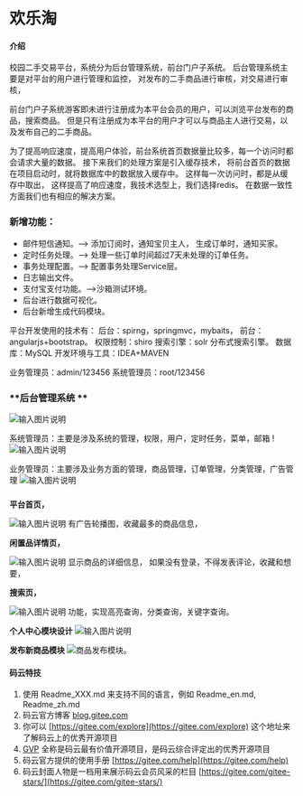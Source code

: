 # 欢乐淘

#### 介绍
校园二手交易平台，系统分为后台管理系统，前台门户子系统。
后台管理系统主要是对平台的用户进行管理和监控，
对发布的二手商品进行审核，对交易进行审核，

前台门户子系统游客即未进行注册成为本平台会员的用户，可以浏览平台发布的商品，搜索商品。
但是只有注册成为本平台的用户才可以与商品主人进行交易，以及发布自己的二手商品。

为了提高响应速度，提高用户体验，前台系统首页数据量比较多，每一个访问时都会请求大量的数据。
接下来我们的处理方案是引入缓存技术， 将前台首页的数据在项目启动时，就将数据库中的数据放入缓存中。 这样每一次访问时，都是从缓存中取出，
这样提高了响应速度，我技术选型上，我们选择redis。 在数据一致性方面我们也有相应的解决方案。


### 新增功能：
- 邮件短信通知。--> 添加订阅时，通知宝贝主人， 生成订单时，通知买家。
- 定时任务处理。--> 处理一些订单时间超过7天未处理的订单任务。
- 事务处理配置。--> 配置事务处理Service层。
- 日志输出文件。
- 支付宝支付功能。-->沙箱测试环境。
- 后台进行数据可视化。
- 后台新增生成代码模块。



平台开发使用的技术有：
后台：spirng，springmvc，mybaits，
前台：angularjs+bootstrap。
权限控制：shiro
搜索引擎：solr 分布式搜索引擎。
数据库：MySQL
开发环境与工具：IDEA+MAVEN

业务管理员：admin/123456
系统管理员：root/123456


###  **后台管理系统 **
![输入图片说明](https://images.gitee.com/uploads/images/2020/1008/183522_f85589b1_5362924.png "屏幕截图.png")
 
系统管理员：主要是涉及系统的管理，权限，用户，定时任务，菜单，邮箱
!![输入图片说明](https://images.gitee.com/uploads/images/2020/1008/183555_56d0b3af_5362924.png "屏幕截图.png")

业务管理员：主要涉及业务方面的管理，商品管理，订单管理，分类管理，广告管理
![输入图片说明](https://images.gitee.com/uploads/images/2020/1008/183720_feddd93c_5362924.png "屏幕截图.png")



### 
 **平台首页，** 

![输入图片说明](https://images.gitee.com/uploads/images/2020/0117/001852_1afff768_5362924.png "平台首页.png")
有广告轮播图，收藏最多的商品信息，



 **闲置品详情页，** 

![输入图片说明](https://images.gitee.com/uploads/images/2020/0117/001924_42864fa3_5362924.png "闲置品详情页.png")
显示商品的详细信息， 如果没有登录，不得发表评论，收藏和想要，


 **搜索页，** 

![输入图片说明](https://images.gitee.com/uploads/images/2020/0117/002350_5203f6d0_5362924.png "搜索页.png")
功能，实现高亮查询，分类查询，关键字查询。

 **个人中心模块设计** 
![输入图片说明](https://images.gitee.com/uploads/images/2020/0220/141142_cf83bfa3_5362924.png "personalinfo.png")

 **发布新商品模块** 
![商品发布模块。](https://images.gitee.com/uploads/images/2020/0220/141225_808773c0_5362924.png "personalrele.png")

#### 码云特技

1.  使用 Readme\_XXX.md 来支持不同的语言，例如 Readme\_en.md, Readme\_zh.md
2.  码云官方博客 [blog.gitee.com](https://blog.gitee.com)
3.  你可以 [https://gitee.com/explore](https://gitee.com/explore) 这个地址来了解码云上的优秀开源项目
4.  [GVP](https://gitee.com/gvp) 全称是码云最有价值开源项目，是码云综合评定出的优秀开源项目
5.  码云官方提供的使用手册 [https://gitee.com/help](https://gitee.com/help)
6.  码云封面人物是一档用来展示码云会员风采的栏目 [https://gitee.com/gitee-stars/](https://gitee.com/gitee-stars/)
